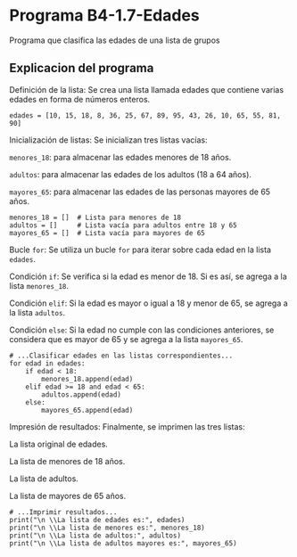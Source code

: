 # Programa B4-1.7-Edades
Programa que clasifica las edades de una lista de grupos 
## Explicacion del programa 
Definición de la lista: Se crea una lista llamada edades que contiene varias edades en forma de números enteros.
```
edades = [10, 15, 18, 8, 36, 25, 67, 89, 95, 43, 26, 10, 65, 55, 81, 90]
```
Inicialización de listas: Se inicializan tres listas vacías:

```menores_18```: para almacenar las edades menores de 18 años.

```adultos```: para almacenar las edades de los adultos (18 a 64 años).

```mayores_65```: para almacenar las edades de las personas mayores de 65 años.
```
menores_18 = []  # Lista para menores de 18 
adultos = []     # Lista vacía para adultos entre 18 y 65 
mayores_65 = []  # Lista vacía para mayores de 65 
```
Bucle ```for```: Se utiliza un bucle ```for``` para iterar sobre cada edad en la lista ```edades```.

Condición ```if```: Se verifica si la edad es menor de 18. Si es así, se agrega a la lista ```menores_18```.

Condición ```elif```: Si la edad es mayor o igual a 18 y menor de 65, se agrega a la lista ```adultos```.

Condición ```else```: Si la edad no cumple con las condiciones anteriores, se considera que es mayor de 65 y se agrega a la lista ```mayores_65```.
```
# ...Clasificar edades en las listas correspondientes...
for edad in edades: 
    if edad < 18: 
        menores_18.append(edad)
    elif edad >= 18 and edad < 65: 
        adultos.append(edad)
    else: 
        mayores_65.append(edad)
```
Impresión de resultados: Finalmente, se imprimen las tres listas:

La lista original de edades.

La lista de menores de 18 años.

La lista de adultos.

La lista de mayores de 65 años.
```
# ...Imprimir resultados...
print("\n \\La lista de edades es:", edades)
print("\n \\La lista de menores es:", menores_18)
print("\n \\La lista de adultos:", adultos)
print("\n \\La lista de adultos mayores es:", mayores_65)
```
